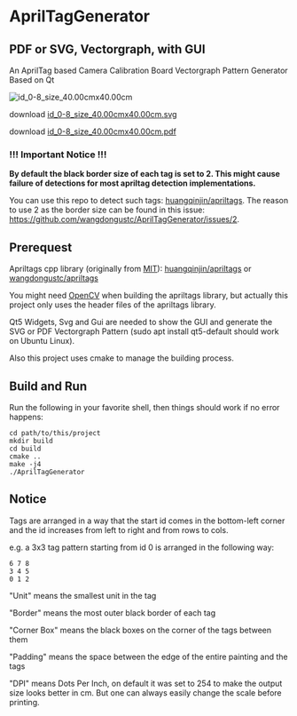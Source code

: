 # AprilTagGenerator 
## PDF or SVG, Vectorgraph, with GUI

An AprilTag based Camera Calibration Board Vectorgraph Pattern Generator Based on Qt 

![id_0-8_size_40.00cmx40.00cm](./id_0-8_size_40.00cmx40.00cm.png)

download [id_0-8_size_40.00cmx40.00cm.svg](./id_0-8_size_40.00cmx40.00cm.svg)

download [id_0-8_size_40.00cmx40.00cm.pdf](./id_0-8_size_40.00cmx40.00cm.pdf)

### !!! Important Notice !!!
**By default the black border size of each tag is set to 2. This might cause failure of detections for most apriltag detection implementations.**

You can use this repo to detect such tags: [huangqinjin/apriltags](https://github.com/huangqinjin/apriltags). The reason to use 2 as the border size can be found in this issue: https://github.com/wangdongustc/AprilTagGenerator/issues/2.

## Prerequest

Apriltags cpp library (originally from [MIT](http://people.csail.mit.edu/kaess/apriltags/)): [huangqinjin/apriltags](https://github.com/huangqinjin/apriltags) or [wangdongustc/apriltags](https://github.com/wangdongustc/apriltags)

You might need [OpenCV](https://github.com/opencv/opencv/) when building the apriltags library, but actually this project only uses the header files of the apriltags library.

Qt5 Widgets, Svg and Gui are needed to show the GUI and generate the SVG or PDF Vectorgraph Pattern (sudo apt install qt5-default should work on Ubuntu Linux).

Also this project uses cmake to manage the building process.

## Build and Run

Run the following in your favorite shell, then things should work if no error happens: 
```
cd path/to/this/project
mkdir build
cd build 
cmake ..
make -j4
./AprilTagGenerator
```

## Notice
Tags are arranged in a way that the start id comes in the bottom-left corner and the id increases from left to right and from rows to cols.

e.g. a 3x3 tag pattern starting from id 0 is arranged in the following way:
```
6 7 8
3 4 5
0 1 2
```

"Unit"  means the smallest unit in the tag

"Border" means the most outer black border of each tag

"Corner Box" means the black boxes on the corner of the tags between them

"Padding" means the space between the edge of the entire painting and the tags

"DPI" means Dots Per Inch, on default it was set to 254 to make the output size looks better in cm. But one can always easily change the scale before printing.

